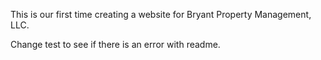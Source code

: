 This is our first time creating a website for Bryant Property Management, LLC.

Change test to see if there is an error with readme.